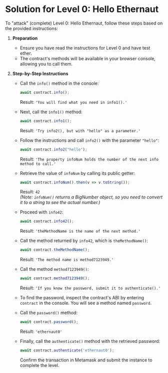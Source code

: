 # Solution for Level 0: Hello Ethernaut

To "attack" (complete) Level 0: Hello Ethernaut, follow these steps based on the provided instructions:

1. **Preparation**  
   - Ensure you have read the instructions for Level 0 and have test ether.  
   - The contract's methods will be available in your browser console, allowing you to call them.

2. **Step-by-Step Instructions**  

   - Call the `info()` method in the console:  
     ```javascript
     await contract.info();
     ```  
     Result: `'You will find what you need in info1().'`

   - Next, call the `info1()` method:  
     ```javascript
     await contract.info1();
     ```  
     Result: `'Try info2(), but with "hello" as a parameter.'`

   - Follow the instructions and call `info2()` with the parameter `"hello"`:  
     ```javascript
     await contract.info2("hello");
     ```  
     Result: `'The property infoNum holds the number of the next info method to call.'`

   - Retrieve the value of `infoNum` by calling its public getter:  
     ```javascript
     await contract.infoNum().then(v => v.toString());
     ```  
     Result: `42`  
     *(Note: `infoNum()` returns a BigNumber object, so you need to convert it to a string to see the actual number.)*

   - Proceed with `info42`:  
     ```javascript
     await contract.info42();
     ```  
     Result: `'theMethodName is the name of the next method.'`

   - Call the method returned by `info42`, which is `theMethodName()`:  
     ```javascript
     await contract.theMethodName();
     ```  
     Result: `'The method name is method7123949.'`

   - Call the method `method7123949()`:  
     ```javascript
     await contract.method7123949();
     ```  
     Result: `'If you know the password, submit it to authenticate().'`

   - To find the password, inspect the contract's ABI by entering `contract` in the console. You will see a method named `password`.

   - Call the `password()` method:  
     ```javascript
     await contract.password();
     ```  
     Result: `'ethernaut0'`

   - Finally, call the `authenticate()` method with the retrieved password:  
     ```javascript
     await contract.authenticate('ethernaut0');
     ```  
     Confirm the transaction in Metamask and submit the instance to complete the level.